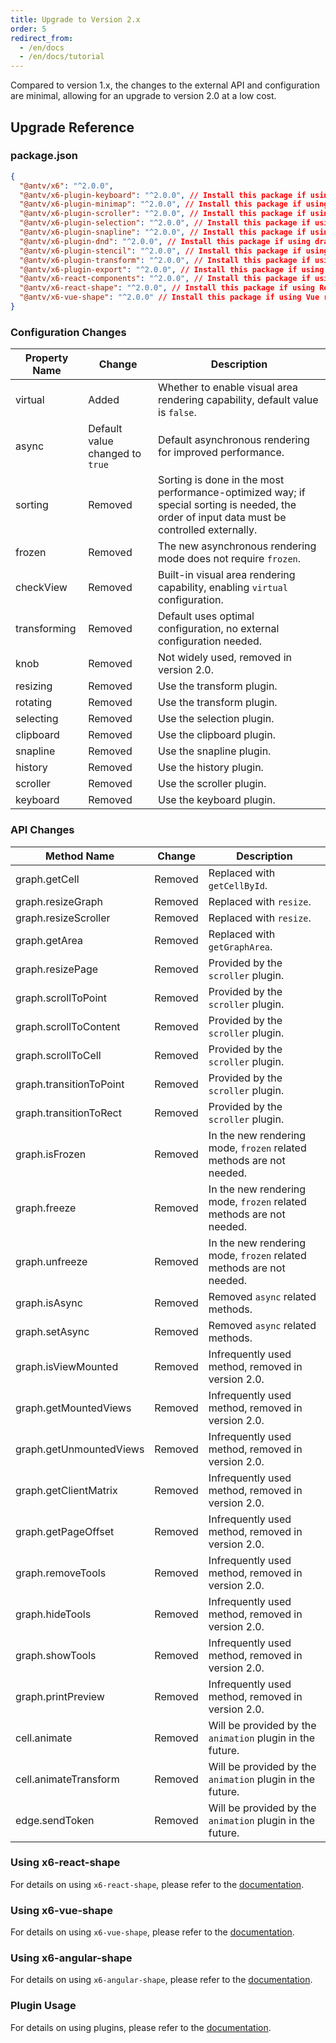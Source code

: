 ```yaml
---
title: Upgrade to Version 2.x
order: 5
redirect_from:
  - /en/docs
  - /en/docs/tutorial
---
```


Compared to version 1.x, the changes to the external API and configuration are minimal, allowing for an upgrade to version 2.0 at a low cost.

## Upgrade Reference

### package.json

```json
{
  "@antv/x6": "^2.0.0",
  "@antv/x6-plugin-keyboard": "^2.0.0", // Install this package if using keyboard shortcut functionality
  "@antv/x6-plugin-minimap": "^2.0.0", // Install this package if using minimap functionality
  "@antv/x6-plugin-scroller": "^2.0.0", // Install this package if using scrollable canvas functionality
  "@antv/x6-plugin-selection": "^2.0.0", // Install this package if using selection box functionality
  "@antv/x6-plugin-snapline": "^2.0.0", // Install this package if using alignment line functionality
  "@antv/x6-plugin-dnd": "^2.0.0", // Install this package if using drag-and-drop functionality
  "@antv/x6-plugin-stencil": "^2.0.0", // Install this package if using stencil functionality
  "@antv/x6-plugin-transform": "^2.0.0", // Install this package if using shape transformation functionality
  "@antv/x6-plugin-export": "^2.0.0", // Install this package if using image export functionality
  "@antv/x6-react-components": "^2.0.0", // Install this package if using accompanying UI components
  "@antv/x6-react-shape": "^2.0.0", // Install this package if using React rendering functionality
  "@antv/x6-vue-shape": "^2.0.0" // Install this package if using Vue rendering functionality
}
```

### Configuration Changes

| Property Name  | Change                | Description                                                                |
|----------------|-----------------------|----------------------------------------------------------------------------|
| virtual        | Added                 | Whether to enable visual area rendering capability, default value is `false`. |
| async          | Default value changed to `true` | Default asynchronous rendering for improved performance.                     |
| sorting        | Removed               | Sorting is done in the most performance-optimized way; if special sorting is needed, the order of input data must be controlled externally. |
| frozen         | Removed               | The new asynchronous rendering mode does not require `frozen`.              |
| checkView      | Removed               | Built-in visual area rendering capability, enabling `virtual` configuration. |
| transforming   | Removed               | Default uses optimal configuration, no external configuration needed.       |
| knob           | Removed               | Not widely used, removed in version 2.0.                                   |
| resizing       | Removed               | Use the transform plugin.                                                  |
| rotating       | Removed               | Use the transform plugin.                                                  |
| selecting      | Removed               | Use the selection plugin.                                                  |
| clipboard      | Removed               | Use the clipboard plugin.                                                  |
| snapline       | Removed               | Use the snapline plugin.                                                   |
| history        | Removed               | Use the history plugin.                                                    |
| scroller       | Removed               | Use the scroller plugin.                                                  |
| keyboard       | Removed               | Use the keyboard plugin.                                                  |

### API Changes

| Method Name                | Change | Description                                |
|----------------------------|--------|--------------------------------------------|
| graph.getCell              | Removed | Replaced with `getCellById`.              |
| graph.resizeGraph          | Removed | Replaced with `resize`.                    |
| graph.resizeScroller       | Removed | Replaced with `resize`.                    |
| graph.getArea              | Removed | Replaced with `getGraphArea`.              |
| graph.resizePage           | Removed | Provided by the `scroller` plugin.        |
| graph.scrollToPoint        | Removed | Provided by the `scroller` plugin.        |
| graph.scrollToContent      | Removed | Provided by the `scroller` plugin.        |
| graph.scrollToCell         | Removed | Provided by the `scroller` plugin.        |
| graph.transitionToPoint    | Removed | Provided by the `scroller` plugin.        |
| graph.transitionToRect     | Removed | Provided by the `scroller` plugin.        |
| graph.isFrozen             | Removed | In the new rendering mode, `frozen` related methods are not needed. |
| graph.freeze               | Removed | In the new rendering mode, `frozen` related methods are not needed. |
| graph.unfreeze             | Removed | In the new rendering mode, `frozen` related methods are not needed. |
| graph.isAsync              | Removed | Removed `async` related methods.          |
| graph.setAsync             | Removed | Removed `async` related methods.          |
| graph.isViewMounted        | Removed | Infrequently used method, removed in version 2.0. |
| graph.getMountedViews      | Removed | Infrequently used method, removed in version 2.0. |
| graph.getUnmountedViews    | Removed | Infrequently used method, removed in version 2.0. |
| graph.getClientMatrix      | Removed | Infrequently used method, removed in version 2.0. |
| graph.getPageOffset        | Removed | Infrequently used method, removed in version 2.0. |
| graph.removeTools          | Removed | Infrequently used method, removed in version 2.0. |
| graph.hideTools            | Removed | Infrequently used method, removed in version 2.0. |
| graph.showTools            | Removed | Infrequently used method, removed in version 2.0. |
| graph.printPreview         | Removed | Infrequently used method, removed in version 2.0. |
| cell.animate               | Removed | Will be provided by the `animation` plugin in the future. |
| cell.animateTransform      | Removed | Will be provided by the `animation` plugin in the future. |
| edge.sendToken             | Removed | Will be provided by the `animation` plugin in the future. |

### Using x6-react-shape

For details on using `x6-react-shape`, please refer to the [documentation](/en/tutorial/intermediate/react).

### Using x6-vue-shape

For details on using `x6-vue-shape`, please refer to the [documentation](/en/tutorial/intermediate/vue).

### Using x6-angular-shape

For details on using `x6-angular-shape`, please refer to the [documentation](/en/tutorial/intermediate/angular).

### Plugin Usage

For details on using plugins, please refer to the [documentation](/en/tutorial/plugins/transform).
